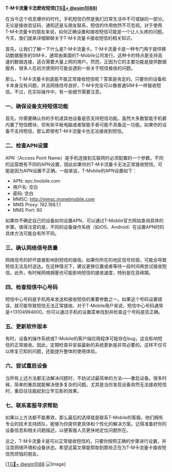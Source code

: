 **T-M卡流量卡怎麽收短信[[TG💪+ @esim1088](https://t.me/s/esim1088)]**

在当今这个信息爆炸的时代，手机短信仍然是我们日常生活中不可或缺的一部分。无论是接收验证码、通知还是与朋友联系，短信的作用依然不可忽视。对于使用T-M卡流量卡的朋友来说，如何正确设置和接收短信可能是一个让人头疼的问题。今天，我们就来详细聊聊关于T-M卡流量卡接收短信的相关知识。

首先，让我们了解一下什么是T-M卡流量卡。T-M卡流量卡是一种专门用于提供移动数据服务的SIM卡，通常由美国的T-Mobile公司发行。这种卡的特点是支持高速的数据连接，适合需要大量上网的用户。然而，正因为它的主要功能是提供数据服务，很多人在初次使用时可能会遇到一些关于短信接收的问题。

那么，T-M卡流量卡到底能不能正常接收短信呢？答案是肯定的。只要你的设备和卡本身没有问题，并且网络信号良好，T-M卡完全可以像普通SIM卡一样接收短信。不过，在实际操作中，有一些细节需要注意。

### **一、确保设备支持短信功能**

首先，你需要确认你的手机或其他设备是否支持短信功能。虽然大多数智能手机都内置了短信模块，但有些平板电脑或者智能手表可能不具备这一功能。如果你的设备不支持短信，那么即使有T-M卡流量卡也无法接收到短信。

### **二、检查APN设置**

APN（Access Point Name）是手机连接到互联网时必须配置的一个参数。不同的运营商有不同的APN设置，因此如果你的T-M卡流量卡无法正常接收短信，可能是因为APN设置不正确。一般来说，T-Mobile的APN设置如下：

- APN: epc.tmobile.com
- 用户名: 空白
- 密码: 空白
- MMSC: http://mmsc.monetmobile.com
- MMS Proxy: 192.168.1.1
- MMS Port: 80

如果你不确定自己的设备如何设置APN，可以通过T-Mobile官方网站查询具体的步骤。值得注意的是，不同的设备操作系统（如iOS、Android）在设置APN时的具体方法可能会有所不同。

### **三、确认网络信号质量**

网络信号的好坏直接影响到短信的接收。如果你所在的地区信号较弱，可能会导致短信无法及时送达。在这种情况下，建议更换位置或者等待一段时间再尝试接收短信。此外，有时候网络拥塞也可能影响短信的接收速度，特别是在高峰期。

### **四、检查短信中心号码**

短信中心号码是手机用来发送和接收短信的重要参数之一。如果这个号码设置错误，就可能导致短信无法正常接收。对于T-Mobile用户来说，短信中心号码通常是+13104994600。你可以通过手机的设置菜单找到并检查这个号码是否正确。

### **五、更新软件版本**

有时，设备的操作系统或T-Mobile的客户端应用程序可能存在bug，这会影响短信的正常接收。因此，定期检查并安装最新的系统更新是非常必要的。这样不仅可以修复已知的问题，还能提升整体的使用体验。

### **六、尝试重启设备**

当所有上述方法都无法解决问题时，不妨试试最简单的方法——重启设备。很多时候，简单的重启就能解决很多复杂的问题。尤其是当你发现设备突然无法接收短信时，重启往往能起到立竿见影的效果。

### **七、联系客服寻求帮助**

如果以上方法都不能奏效，那么最后的选择就是联系T-Mobile的客服。他们拥有专业的技术支持团队，能够为你提供更具体和个性化的解决方案。记得准备好你的设备信息和相关问题描述，以便客服人员更快地定位问题所在。

总之，T-M卡流量卡是可以正常接收短信的，只要你按照正确的步骤进行设置，并注意网络环境和设备状态。希望这篇文章能帮助到那些正在为T-M卡流量卡接收短信而烦恼的朋友。

[[TG💪+ @esim1088](https://t.me/s/esim1088) ![Image](https://i.postimg.cc/4NQfJmqS/Snipaste-2025-05-13-00-14-12.png)]